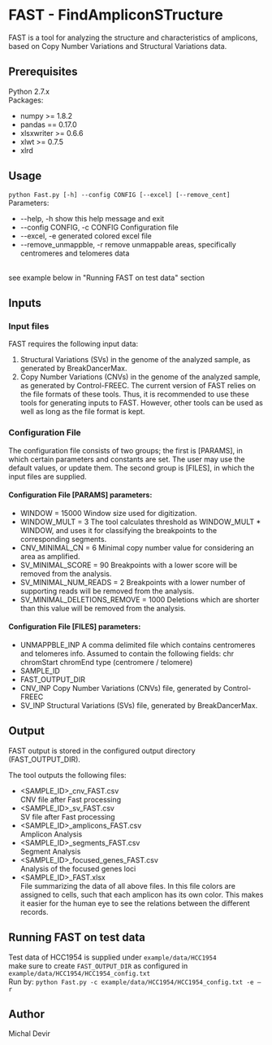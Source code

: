# FAST - FindAmpliconSTructure

FAST is a tool for analyzing the structure and characteristics of amplicons, based on Copy Number Variations and Structural Variations data.

## Prerequisites
Python 2.7.x
<br>
Packages:
<br>
- numpy >= 1.8.2
- pandas == 0.17.0<br>
- xlsxwriter >= 0.6.6<br>
- xlwt >= 0.7.5<br>
- xlrd<br>

## Usage
`python Fast.py [-h] --config CONFIG [--excel] [--remove_cent]`
<br>
Parameters:
- --help, -h				show this help message and exit
-	--config CONFIG, -c CONFIG	Configuration file
-	--excel, -e           			generated colored excel file
-	--remove_unmappble, -r     	remove unmappable areas, specifically centromeres and telomeres data
<br>
see example below in "Running FAST on test data" section

## Inputs
### Input files
FAST requires the following input data:
1. Structural Variations (SVs) in the genome of the analyzed sample, as generated by BreakDancerMax.
2. Copy Number Variations (CNVs) in the genome of the analyzed sample, as generated by Control-FREEC.
The current version of FAST relies on the file formats of these tools. Thus, it is recommended to use these tools for generating inputs to FAST. However, other tools can be used as well as long as the file format is kept.

### Configuration File
The configuration file consists of two groups; the first is [PARAMS], in which certain parameters and constants are set. The user may use the default values, or update them. The second group is [FILES], in which the input files are supplied.

#### Configuration File [PARAMS] parameters:
-	WINDOW = 15000
Window size used for digitization.
-	WINDOW_MULT = 3
The tool calculates threshold as WINDOW_MULT * WINDOW, and uses it for classifying the breakpoints to the corresponding segments.
-	CNV_MINIMAL_CN = 6
Minimal copy number value for considering an area as amplified.
-	SV_MINIMAL_SCORE = 90
Breakpoints with a lower score will be removed from the analysis.
-	SV_MINIMAL_NUM_READS = 2
Breakpoints with a lower number of supporting reads will be removed from the analysis.
-	SV_MINIMAL_DELETIONS_REMOVE = 1000
Deletions which are shorter than this value will be removed from the analysis.

#### Configuration File [FILES] parameters:
-	UNMAPPBLE_INP
A comma delimited file which contains centromeres and telomeres info. Assumed to contain the following fields:
chr
chromStart
chromEnd
type (centromere / telomere)
-	SAMPLE_ID
-	FAST_OUTPUT_DIR
-	CNV_INP
Copy Number Variations (CNVs) file, generated by Control-FREEC
-	SV_INP
Structural Variations (SVs) file, generated by BreakDancerMax.

## Output
FAST output is stored in the configured output directory (FAST_OUTPUT_DIR). 

The tool outputs the following files:
-	<SAMPLE_ID>_cnv_FAST.csv
<br>CNV file after Fast processing
-	<SAMPLE_ID>_sv_FAST.csv
<br>SV file after Fast processing 
-	<SAMPLE_ID>_amplicons_FAST.csv
<br>Amplicon Analysis
-	<SAMPLE_ID>_segments_FAST.csv
<br>Segment Analysis
-	<SAMPLE_ID>_focused_genes_FAST.csv
<br>Analysis of the focused genes loci
-	<SAMPLE_ID>_FAST.xlsx
<br>File summarizing the data of all above files. In this file colors are assigned to cells, such that each amplicon has its own color.  This makes it easier for the human eye to see the relations between the different records.

## Running FAST on test data
Test data of HCC1954 is supplied under `example/data/HCC1954`
<br>
make sure to create `FAST_OUTPUT_DIR` as configured in `example/data/HCC1954/HCC1954_config.txt`
<br>
Run by:  `python Fast.py -c example/data/HCC1954/HCC1954_config.txt -e –r`

## Author
Michal Devir
